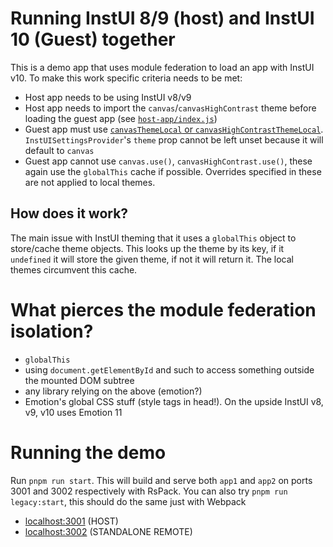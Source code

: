 # Running InstUI 8/9 (host) and InstUI 10 (Guest) together

This is a demo app that uses module federation to load an app with InstUI v10. To make this work specific criteria needs to be met:

- Host app needs to be using InstUI v8/v9
- Host app needs to import the `canvas`/`canvasHighContrast` theme before loading the guest app (see [`host-app/index.js`](https://github.com/matyasf/module-federation-instui/blob/main/host-app/src/index.js#L9))
- Guest app must use [`canvasThemeLocal` or `canvasHighContrastThemeLocal`](https://github.com/matyasf/module-federation-instui/blob/main/guest-app/src/App.js#L5). `InstUISettingsProvider`'s `theme` prop cannot be left unset because it will default to `canvas`
- Guest app cannot use `canvas.use()`, `canvasHighContrast.use()`, these again use the `globalThis` cache if possible. Overrides specified in these are not applied to local themes.

## How does it work?

The main issue with InstUI theming that it uses a `globalThis` object to store/cache theme objects. This looks up the theme by its key, if it `undefined` it will store the given theme, if not it will return it. The local themes circumvent this cache.

# What pierces the module federation isolation?

- `globalThis`
- using `document.getElementById` and such to access something outside the mounted DOM subtree
- any library relying on the above (emotion?)
- Emotion's global CSS stuff (style tags in head!). On the upside InstUI v8, v9, v10 uses Emotion 11

# Running the demo

Run `pnpm run start`. This will build and serve both `app1` and `app2` on ports 3001 and 3002 respectively with RsPack.
You can also try `pnpm run legacy:start`, this should do the same just with Webpack

- [localhost:3001](http://localhost:3001/) (HOST)
- [localhost:3002](http://localhost:3002/) (STANDALONE REMOTE)
